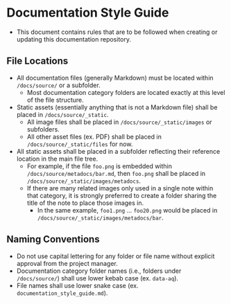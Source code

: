 # Documentation Style Guide
- This document contains rules that are to be followed when creating or updating this documentation repository.

## File Locations
- All documentation files (generally Markdown) must be located within `/docs/source/` or a subfolder.
	- Most documentation category folders are located exactly at this level of the file structure.
- Static assets (essentially anything that is not a Markdown file) shall be placed in `/docs/source/_static`.
	- All image files shall be placed in `/docs/source/_static/images` or subfolders.
	- All other asset files (ex. PDF) shall be placed in `/docs/source/_static/files` for now.
- All static assets shall be placed in a subfolder reflecting their reference location in the main file tree.
	- For example, if the file `foo.png` is embedded within `/docs/source/metadocs/bar.md`, then `foo.png` shall be placed in `/docs/source/_static/images/metadocs`.
	- If there are many related images only used in a single note within that category, it is strongly preferred to create a folder sharing the title of the note to place those images in.
		- In the same example, `foo1.png` ... `foo20.png` would be placed in `/docs/source/_static/images/metadocs/bar`.

## Naming Conventions
- Do not use capital lettering for any folder or file name without explicit approval from the project manager.
- Documentation category folder names (i.e., folders under `/docs/source/`) shall use lower kebab case (ex. `data-aq`).
- File names shall use lower snake case (ex. `documentation_style_guide.md`).

